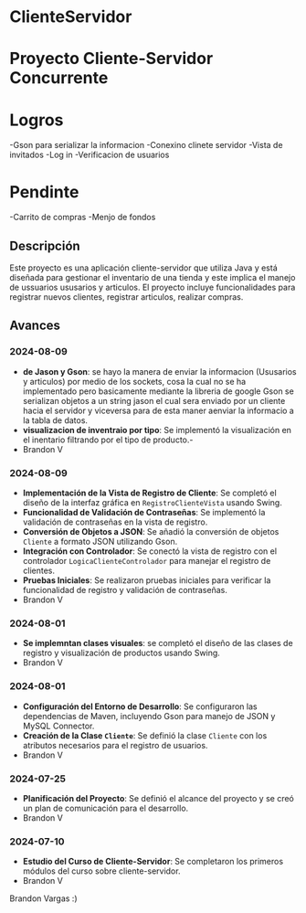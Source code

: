 # ClienteServidor

# Proyecto Cliente-Servidor Concurrente

# Logros
-Gson para serializar la informacion
-Conexino clinete servidor 
-Vista de invitados
-Log in
-Verificacion de usuarios
# Pendinte
-Carrito de compras
-Menjo de fondos 


## Descripción
Este proyecto es una aplicación cliente-servidor que utiliza Java y está diseñada para gestionar el inventario de una tienda y este implica el manejo de ussuarios ususarios y articulos. El proyecto incluye funcionalidades para registrar nuevos clientes, registrar articulos, realizar compras. 

## Avances

### 2024-08-09
- **de Jason y Gson**: se hayo la manera de enviar la informacion (Ususarios y articulos) por medio de los sockets, cosa la cual no se ha implementado pero basicamente mediante la libreria de google Gson se serializan objetos a un string jason el cual sera enviado por un cliente hacia el servidor y viceversa para de esta maner aenviar la informacio a la tabla de datos.
- **visualizacion de inventraio por tipo**: Se implementó la visualización en el inentario filtrando por el tipo de producto.- 
- Brandon V 

### 2024-08-09
- **Implementación de la Vista de Registro de Cliente**: Se completó el diseño de la interfaz gráfica en `RegistroClienteVista` usando Swing.
- **Funcionalidad de Validación de Contraseñas**: Se implementó la validación de contraseñas en la vista de registro.
- **Conversión de Objetos a JSON**: Se añadió la conversión de objetos `Cliente` a formato JSON utilizando Gson.
- **Integración con Controlador**: Se conectó la vista de registro con el controlador `LogicaClienteControlador` para manejar el registro de clientes.
- **Pruebas Iniciales**: Se realizaron pruebas iniciales para verificar la funcionalidad de registro y validación de contraseñas.
- Brandon V 

### 2024-08-01
- **Se implemntan clases visuales**: se completó el diseño de las clases de registro y visualización de productos usando Swing.
- Brandon V 

### 2024-08-01
- **Configuración del Entorno de Desarrollo**: Se configuraron las dependencias de Maven, incluyendo Gson para manejo de JSON y MySQL Connector.
- **Creación de la Clase `Cliente`**: Se definió la clase `Cliente` con los atributos necesarios para el registro de usuarios.
- Brandon V 

### 2024-07-25
- **Planificación del Proyecto**: Se definió el alcance del proyecto y se creó un plan de comunicación para el desarrollo.
- Brandon V 

### 2024-07-10
- **Estudio del Curso de Cliente-Servidor**: Se completaron los primeros módulos del curso sobre cliente-servidor.
- Brandon V 

Brandon Vargas :) 

